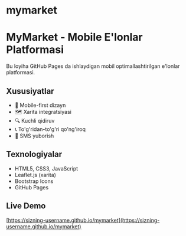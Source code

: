 # mymarket
# MyMarket - Mobile E'lonlar Platformasi

Bu loyiha GitHub Pages da ishlaydigan mobil optimallashtirilgan e'lonlar platformasi.

## Xususiyatlar
- 📱 Mobile-first dizayn
- 🗺️ Xarita integratsiyasi
- 🔍 Kuchli qidiruv
- 📞 To'g'ridan-to'g'ri qo'ng'iroq
- 💬 SMS yuborish

## Texnologiyalar
- HTML5, CSS3, JavaScript
- Leaflet.js (xarita)
- Bootstrap Icons
- GitHub Pages

## Live Demo
[https://sizning-username.github.io/mymarket](https://sizning-username.github.io/mymarket)
